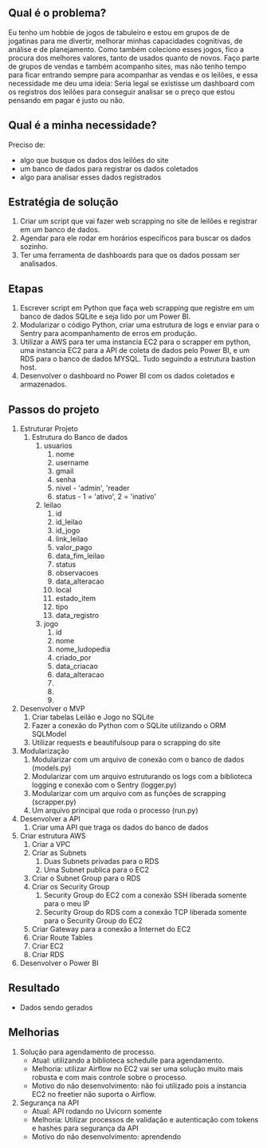 ## Qual é o problema?
Eu tenho um hobbie de jogos de tabuleiro e estou em grupos de de jogatinas para me divertir, melhorar minhas capacidades cognitivas, de análise e de planejamento. Como também coleciono esses jogos, fico a procura dos melhores valores, tanto de usados quanto de novos. Faço parte de grupos de vendas e também acompanho sites, mas não tenho tempo para ficar entrando sempre para acompanhar as vendas e os leilões, e essa necessidade me deu uma ideia:
	Seria legal se existisse um dashboard com os registros dos leilões para conseguir analisar se o preço que estou pensando em pagar é justo ou não.
## Qual é a minha necessidade?
Preciso de:
- algo que busque os dados dos leilões do site
- um banco de dados para registrar os dados coletados
- algo para analisar esses dados registrados
## Estratégia de solução
1. Criar um script que vai fazer web scrapping no site de leilões e registrar em um banco de dados.
2. Agendar para ele rodar em horários específicos para buscar os dados sozinho.
3. Ter uma ferramenta de dashboards para que os dados possam ser analisados.
## Etapas
1. Escrever script em Python que faça web scrapping que registre em um banco de dados SQLite e seja lido por um Power BI.
2. Modularizar o código Python, criar uma estrutura de logs e enviar para o Sentry para acompanhamento de erros em produção.
3. Utilizar a AWS para ter uma instancia EC2 para o scrapper em python, uma instancia EC2 para a API de coleta de dados pelo Power BI, e um RDS para o banco de dados MYSQL. Tudo seguindo a estrutura bastion host.
4. Desenvolver o dashboard no Power BI com os dados coletados e armazenados.
## Passos do projeto
1. Estruturar Projeto
	1. Estrutura do Banco de dados
		1. usuarios
			1. nome
			2. username
			3. gmail
			4. senha
			4. nivel - 'admin', 'reader
			5. status - 1 = 'ativo', 2 = 'inativo'
		2. leilao
			1. id
			2. id_leilao
			3. id_jogo
			4. link_leilao
			5. valor_pago
			6. data_fim_leilao
			7. status
			8. observacoes
			9. data_alteracao
    		10. local
			11. estado_item
			12. tipo
			13. data_registro
		3. jogo
			1. id
			2. nome
			3. nome_ludopedia
			4. criado_por
			5. data_criacao
			6. data_alteracao
			7.
			8.
			9.
2. Desenvolver o MVP
	1. Criar tabelas Leilão e Jogo no SQLite
	2. Fazer a conexão do Python com o SQLite utilizando o ORM SQLModel
	3. Utilizar requests e beautifulsoup para o scrapping do site
3. Modularização
	1. Modularizar com um arquivo de conexão com o banco de dados (models.py)
	2. Modularizar com um arquivo estruturando os logs com a biblioteca logging e conexão com o Sentry (logger.py)
	3. Modularizar com um arquivo com as funções de scrapping (scrapper.py)
	4. Um arquivo principal que roda o processo (run.py)
4. Desenvolver a API
	1. Criar uma API que traga os dados do banco de dados
5. Criar estrutura AWS
	1. Criar a VPC
	2. Criar as Subnets
		1. Duas Subnets privadas para o RDS
		2. Uma Subnet publica para o EC2
	3. Criar o Subnet Group para o RDS 
	4. Criar os Security Group
		1. Security Group do EC2 com a conexão SSH liberada somente para o meu IP
		2. Security Group do RDS com a conexão TCP liberada somente para o Security Group do EC2
	5. Criar Gateway para a conexão a Internet do EC2
	6. Criar Route Tables
	7. Criar EC2
	8. Criar RDS
6. Desenvolver o Power BI
## Resultado
- Dados sendo gerados
## Melhorias
1. Solução para agendamento de processo.
	- Atual: utilizando a biblioteca schedulle para agendamento. 
	- Melhoria: utilizar Airflow no EC2 vai ser uma solução muito mais robusta e com mais controle sobre o processo. 
	- Motivo do não desenvolvimento: não foi utilizado pois a instancia EC2 no freetier não suporta o Airflow.
2. Segurança na API
	- Atual: API rodando no Uvicorn somente
	- Melhoria: Utilizar processos de validação e autenticação com tokens e hashes para segurança da API
	- Motivo do não desenvolvimento: aprendendo